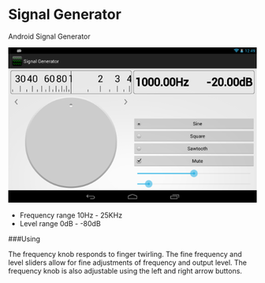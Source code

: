 Signal Generator
================

Android Signal Generator

![](https://github.com/billthefarmer/billthefarmer.github.io/raw/master/images/SigGen.png)

 *  Frequency range 10Hz - 25KHz
 *  Level range 0dB - -80dB 

###Using

The frequency knob responds to finger twirling. The fine frequency and
level sliders allow for fine adjustments of frequency and output
level. The frequency knob is also adjustable using the left and right
arrow buttons.
